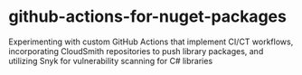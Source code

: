 # github-actions-for-nuget-packages
Experimenting with custom GitHub Actions that implement CI/CT workflows, incorporating CloudSmith repositories to push library packages, and utilizing Snyk for vulnerability scanning for C# libraries
